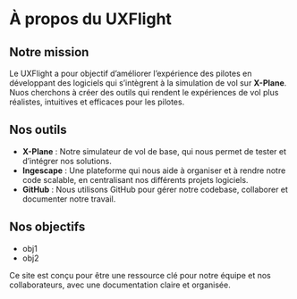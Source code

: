 # À propos du UXFlight

## Notre mission
Le UXFlight a pour objectif d’améliorer l’expérience des pilotes en développant des logiciels qui s’intègrent à la simulation de vol sur **X-Plane**. Nuos cherchons à créer des outils qui rendent le expériences de vol plus réalistes, intuitives et efficaces pour les pilotes.

## Nos outils
- **X-Plane** : Notre simulateur de vol de base, qui nous permet de tester et d’intégrer nos solutions.
- **Ingescape** : Une plateforme qui nous aide à organiser et à rendre notre code scalable, en centralisant nos différents projets logiciels.
- **GitHub** : Nous utilisons GitHub pour gérer notre codebase, collaborer et documenter notre travail.

## Nos objectifs
- obj1
- obj2

Ce site est conçu pour être une ressource clé pour notre équipe et nos collaborateurs, avec une documentation claire et organisée.